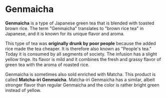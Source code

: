 # Genmaicha

**Genmaicha** is a type of Japanese green tea that is blended with toasted brown rice. The term "Genmaicha" translates to "brown rice tea" in Japanese, and it is known for its unique flavor and aroma.

This type of tea was **originally drunk by poor people** because the added rice made the tea cheaper. It is therefore also known as "People's tea." Today it is consumed by all segments of society. The infusion has a slight yellow tinge. Its flavor is mild and it combines the fresh and grassy flavor of green tea with the aroma of roasted rice.

Genmaicha is sometimes also sold enriched with Matcha. This product is called **Matcha-iri Genmaicha**. Matcha-iri Genmaicha has a similar, albeit stronger flavor than regular Genmaicha and the color is rather bright green instead of yellow. 
